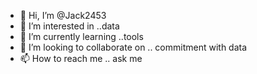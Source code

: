 - 👋 Hi, I’m @Jack2453
- 👀 I’m interested in ..data
- 🌱 I’m currently learning ..tools
- 💞️ I’m looking to collaborate on .. commitment with data
- 📫 How to reach me .. ask me


<!---
Jack2453/Jack2453 is a ✨ special ✨ repository because its `README.md` (this file) appears on your GitHub profile.
You can click the Preview link to take a look at your changes.
--->

